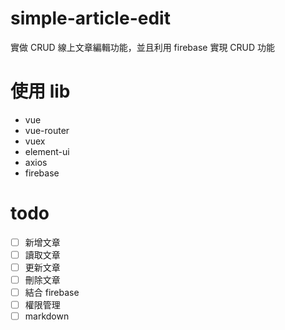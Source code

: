 # simple-article-edit

實做 CRUD 線上文章編輯功能，並且利用 firebase 實現 CRUD 功能

# 使用 lib
* vue
* vue-router
* vuex
* element-ui
* axios
* firebase

# todo
* [ ] 新增文章
* [ ] 讀取文章
* [ ] 更新文章
* [ ] 刪除文章
* [ ] 結合 firebase
* [ ] 權限管理
* [ ] markdown